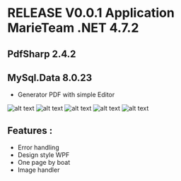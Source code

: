 ﻿# RELEASE V0.0.1 Application MarieTeam .NET 4.7.2 
##  PdfSharp 2.4.2
## MySql.Data 8.0.23
* Generator PDF with simple Editor

![alt text](https://github.com/vvuylsteker/application_marieteam/blob/master/imagegithub/2.PNG)
![alt text](https://github.com/vvuylsteker/application_marieteam/blob/master/imagegithub/1.PNG)
![alt text](https://github.com/vvuylsteker/application_marieteam/blob/master/imagegithub/3.PNG)
![alt text](https://github.com/vvuylsteker/application_marieteam/blob/master/imagegithub/4.PNG)
![alt text](https://github.com/vvuylsteker/application_marieteam/blob/master/imagegithub/5.PNG)

## Features :
* Error handling
* Design style WPF
* One page by boat
* Image handler